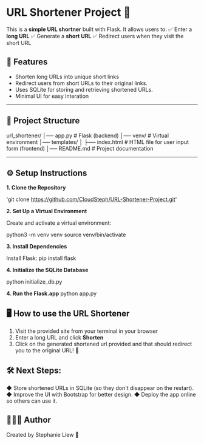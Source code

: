 # URL Shortener Project 🚀

This is a **simple URL shortner** built with Flask. It allows users to:
✅ Enter a **long URL**
✅ Generate a **short URL**
✅ Redirect users when they visit the short URL

## 📌 Features
- Shorten long URLs into unique short links
- Redirect users from short URLs to their original links.
- Uses SQLite for storing and retrieving shortened URLs.
- Minimal UI for easy interation

---

## 📁 Project Structure

url_shortener/ 
│── app.py # Flask (backend) 
│── venv/ # Virtual environment 
│── templates/ 
│ ├── index.html # HTML file for user input form (frontend)
│── README.md # Project documentation

---

## ⚙️ Setup Instructions

**1. Clone the Repository**

'git clone https://github.com/CloudSteph/URL-Shortener-Project.git'

**2. Set Up a Virtual Environment**

Create and activate a virtual environment:

python3 -m venv venv
source venv/bin/activate

**3. Install Dependencies**

Install Flask:
pip install flask

**4. Initialize the SQLite Database**

python initialize_db.py

**4. Run the Flask.app**
python app.py

## 🖥️ How to use the URL Shortener
1. Visit the provided site from your terminal in your browser
2. Enter a long URL and click **Shorten**
3. Click on the generated shortened url provided and that should redirect you to the original URL! 🎉

## 🛠️ Next Steps:
◆ Store shortened URLs in SQLite (so they don't disappear on the restart).
◆ Improve the UI with Bootstrap for better design.
◆ Deploy the app online so others can use it.

## 👩🏻‍💻 Author

Created by Stephanie Liew 🚀









